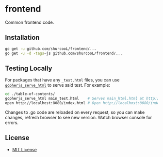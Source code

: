 frontend
========

Common frontend code.

Installation
------------

```bash
go get -u github.com/shurcooL/frontend/...
go get -u -d -tags=js github.com/shurcooL/frontend/...
```

Testing Locally
---------------

For packages that have any `_test.html` files, you can use [`gopherjs_serve_html`](http://godoc.org/github.com/shurcooL/cmd/gopherjs_serve_html) to serve said test. For example:

```bash
cd ./table-of-contents/
gopherjs_serve_html main_test.html    # Serves main_html.html at http://localhost:8080/index.html.
open http://localhost:8080/index.html # Open http://localhost:8080/index.html in browser.
```

Changes to .go code are reloaded on every request, so you can make changes, refresh browser to see new version. Watch browser console for errors.

License
-------

-	[MIT License](LICENSE)
